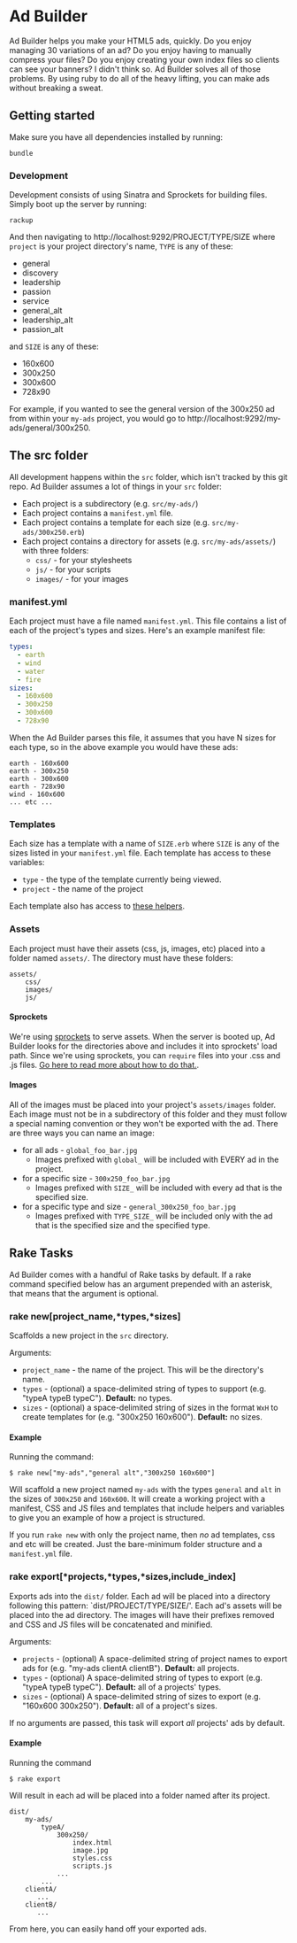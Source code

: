 # Ad Builder

Ad Builder helps you make your HTML5 ads, quickly. Do you enjoy managing 30 variations of an ad? Do you enjoy having to manually compress your files? Do you enjoy creating your own index files so clients can see your banners? I didn't think so. Ad Builder solves all of those problems. By using ruby to do all of the heavy lifting, you can make ads without breaking a sweat.

## Getting started

Make sure you have all dependencies installed by running:

    bundle

### Development

Development consists of using Sinatra and Sprockets for building files. Simply boot up the server by running:

    rackup

And then navigating to http://localhost:9292/PROJECT/TYPE/SIZE where `project` is your project directory's name, `TYPE` is any of these:

* general
* discovery
* leadership
* passion
* service
* general_alt
* leadership_alt
* passion_alt

and `SIZE` is any of these:

* 160x600
* 300x250
* 300x600
* 728x90

For example, if you wanted to see the general version of the 300x250 ad from within your `my-ads` project, you would go to http://localhost:9292/my-ads/general/300x250.

## The src folder

All development happens within the `src` folder, which isn't tracked by this git repo. Ad Builder assumes a lot of things in your `src` folder:

* Each project is a subdirectory (e.g. `src/my-ads/`)
* Each project contains a `manifest.yml` file.
* Each project contains a template for each size (e.g. `src/my-ads/300x250.erb`)
* Each project contains a directory for assets (e.g. `src/my-ads/assets/`) with three folders:
    * `css/` - for your stylesheets
    * `js/` - for your scripts
    * `images/` - for your images

### manifest.yml

Each project must have a file named `manifest.yml`. This file contains a list of each of the project's types and sizes. Here's an example manifest file:

```yml
types:
  - earth
  - wind
  - water
  - fire
sizes:
  - 160x600
  - 300x250
  - 300x600
  - 728x90
```

When the Ad Builder parses this file, it assumes that you have N sizes for each type, so in the above example you would have these ads:

    earth - 160x600
    earth - 300x250
    earth - 300x600
    earth - 728x90
    wind - 160x600
    ... etc ...

### Templates

Each size has a template with a name of `SIZE.erb` where `SIZE` is any of the sizes listed in your `manifest.yml` file. Each template has access to these variables:

* `type` - the type of the template currently being viewed.
* `project` - the name of the project

Each template also has access to [these helpers][asset-helpers].

### Assets

Each project must have their assets (css, js, images, etc) placed into a folder named `assets/`. The directory must have these folders:

    assets/
        css/
        images/
        js/

#### Sprockets

We're using [sprockets][sprockets-homepage] to serve assets. When the server is booted up, Ad Builder looks for the directories above and includes it into sprockets' load path. Since we're using sprockets, you can `require` files into your .css and .js files. [Go here to read more about how to do that.][sprockets-dependencies].

#### Images

All of the images must be placed into your project's `assets/images` folder. Each image must not be in a subdirectory of this folder and they must follow a special naming convention or they won't be exported with the ad. There are three ways you can name an image:

* for all ads - `global_foo_bar.jpg`
    * Images prefixed with `global_` will be included with EVERY ad in the project.
* for a specific size - `300x250_foo_bar.jpg`
    * Images prefixed with `SIZE_` will be included with every ad that is the specified size.
* for a specific type and size - `general_300x250_foo_bar.jpg`
    * Images prefixed with `TYPE_SIZE_` will be included only with the ad that is the specified size and the specified type.

## Rake Tasks

Ad Builder comes with a handful of Rake tasks by default. If a rake command specified below has an argument prepended with an asterisk, that means that the argument is optional.

### rake new[project_name,*types,*sizes]

Scaffolds a new project in the `src` directory.

Arguments:

* `project_name` - the name of the project. This will be the directory's name.
* `types` - (optional) a space-delimited string of types to support (e.g. "typeA typeB typeC"). **Default:** no types.
* `sizes` - (optional) a space-delimited string of sizes in the format `WxH` to create templates for (e.g. "300x250 160x600"). **Default:** no sizes.

#### Example

Running the command:

    $ rake new["my-ads","general alt","300x250 160x600"]

Will scaffold a new project named `my-ads` with the types `general` and `alt` in the sizes of `300x250` and `160x600`. It will create a working project with a manifest, CSS and JS files and templates that include helpers and variables to give you an example of how a project is structured.

If you run `rake new` with only the project name, then _no_ ad templates, css and etc will be created. Just the bare-minimum folder structure and a `manifest.yml` file.

### rake export[*projects,*types,*sizes,include_index]

Exports ads into the `dist/` folder. Each ad will be placed into a directory following this pattern: `dist/PROJECT/TYPE/SIZE/'. Each ad's assets will be placed into the ad directory. The images will have their prefixes removed and CSS and JS files will be concatenated and minified.

Arguments:

* `projects` - (optional) A space-delimited string of project names to export ads for (e.g. "my-ads clientA clientB"). **Default:** all projects.
* `types` - (optional) A space-delimited string of types to export (e.g. "typeA typeB typeC"). **Default:** all of a projects' types.
* `sizes` - (optional) A space-delimited string of sizes to export (e.g. "160x600 300x250"). **Default:** all of a project's sizes.

If no arguments are passed, this task will export _all_ projects' ads by default.

#### Example

Running the command

    $ rake export

Will result in each ad will be placed into a folder named after its project.

    dist/
        my-ads/
            typeA/
                300x250/
                    index.html
                    image.jpg
                    styles.css
                    scripts.js
                ...
            ...
        clientA/
           ...
        clientB/
           ...

From here, you can easily hand off your exported ads.

[asset-helpers]: https://github.com/eleven/ad-builder/blob/master/lib/asset_helpers.rb
[sprockets-homepage]: https://github.com/sstephenson/sprockets
[sprockets-dependencies]: https://github.com/sstephenson/sprockets#managing-and-bundling-dependencies
